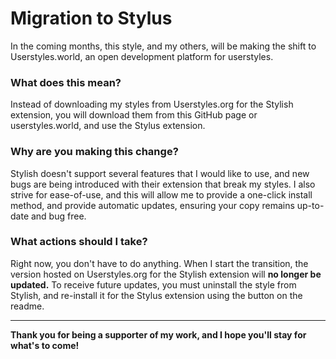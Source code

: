 # Migration to Stylus

In the coming months, this style, and my others, will be making the shift to Userstyles.world, an open development platform for userstyles.

### What does this mean?
Instead of downloading my styles from Userstyles.org for the Stylish extension, you will download them from this GitHub page or userstyles.world, and use the Stylus extension.

### Why are you making this change?
Stylish doesn't support several features that I would like to use, and new bugs are being introduced with their extension that break my styles. I also strive for ease-of-use, and this will allow me to provide a one-click install method, and provide automatic updates, ensuring your copy remains up-to-date and bug free.

### What actions should I take?
Right now, you don't have to do anything. When I start the transition, the version hosted on Userstyles.org for the Stylish extension will **no longer be updated.** To receive future updates, you must uninstall the style from Stylish, and re-install it for the Stylus extension using the button on the readme.

---
**Thank you for being a supporter of my work, and I hope you'll stay for what's to come!**
